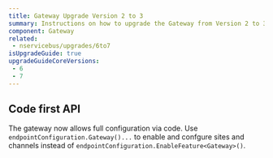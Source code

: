 ```yaml
---
title: Gateway Upgrade Version 2 to 3
summary: Instructions on how to upgrade the Gateway from Version 2 to 3.
component: Gateway
related:
 - nservicebus/upgrades/6to7
isUpgradeGuide: true
upgradeGuideCoreVersions:
 - 6
 - 7
---
```


## Code first API

The gateway now allows full configuration via code. Use `endpointConfiguration.Gateway()...` to enable and confgure sites and channels instead of `endpointConfiguration.EnableFeature<Gateway>()`.